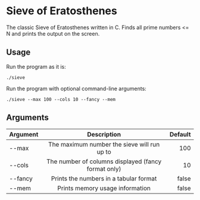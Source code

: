 # Sieve of Eratosthenes
The classic Sieve of Eratosthenes written in C. Finds all prime numbers <= N and prints the output on the screen.

## Usage

Run the program as it is:

```
./sieve
```

Run the program with optional command-line arguments:

```
./sieve --max 100 --cols 10 --fancy --mem
```

## Arguments

| Argument | Description                                          | Default  |
| ---------|:----------------------------------------------------:| --------:|
| --max    | The maximum number the sieve will run up to          | 100      |
| --cols   | The number of columns displayed (fancy format only)  | 10       |
| --fancy  | Prints the numbers in a tabular format               | false    |
| --mem    | Prints memory usage information                      | false    |